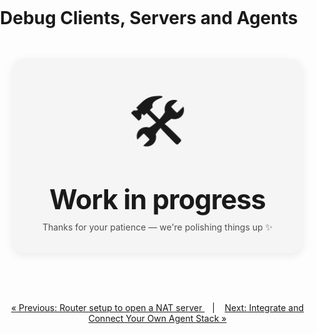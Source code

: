 # Debug Clients, Servers and Agents

<style>
  body {
    font-family: Inter, ui-sans-serif, system-ui, -apple-system, "Segoe UI", Roboto, "Helvetica Neue", Arial;
    margin:0;
    padding:0;
  }

  .center-wrap {
    display:flex;
    align-items:center;
    justify-content:center;
    margin: 3rem 0;
  }

  .wrap{
    text-align:center;
    padding:2rem 3rem;
    border-radius:18px;
    background: rgba(127,127,127,0.06); /* subtle neutral card */
    box-shadow: 0 4px 14px rgba(0,0,0,0.08);
    max-width:90%;
  }

  .emoji {
    display:block;
    font-size: clamp(36px, 10vw, 120px);
    margin-bottom:.25rem;
  }

  .text {
    font-size: clamp(22px, 4.5vw, 56px);
    font-weight:700;
    letter-spacing: -0.02em;
  }

  @media (prefers-reduced-motion: no-preference) {
    .emoji {
      animation: float 2.2s ease-in-out infinite;
    }
    @keyframes float {
      0% { transform: translateY(0) scale(1); }
      50% { transform: translateY(-6px) scale(1.03); }
      100% { transform: translateY(0) scale(1); }
    }
  }

  .sub {
    margin-top:.6rem;
    opacity: 0.75;
    font-size: 14px;
  }
</style>

<div class="center-wrap">
  <div class="wrap" role="status" aria-live="polite">
    <span class="emoji" aria-hidden="true">🛠️</span>
    <div class="text">Work in progress</div>
    <div class="sub">Thanks for your patience — we're polishing things up ✨</div>
  </div>
</div>

<br>


<!-- make sure you installed the requirements of an agent as the terminal may crash: link to the right tutorial page about set up -->


<p align="center">
<a href="../server/to_internet.md">&laquo; Previous: Router setup to open a NAT server
 </a> &nbsp;&nbsp;&nbsp;|&nbsp;&nbsp;&nbsp; <a href="integrate.md">Next: Integrate and Connect Your Own Agent Stack &raquo;</a>
</p>